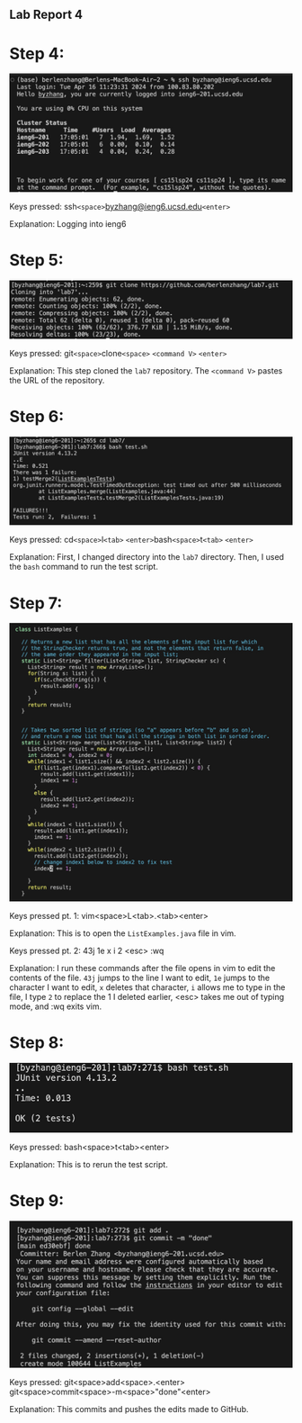 ## Lab Report 4

# Step 4:

![Image](step4.jpg)

Keys pressed: ssh`<space>`byzhang@ieng6.ucsd.edu`<enter>`

Explanation: Logging into ieng6

# Step 5:

![Image](step5.jpg)

Keys pressed: git`<space>`clone`<space>` `<command V>` `<enter>`

Explanation: This step cloned the `lab7` repository. The `<command V>` pastes the URL of the repository.

# Step 6:

![Image](test6.jpg)

Keys pressed: cd`<space>`l`<tab>` `<enter>`bash`<space>`t`<tab>` `<enter>`

Explanation: First, I changed directory into the `lab7` directory. Then, I used the `bash` command to run the test script.

# Step 7:

![Image](step7new.jpg)

Keys pressed pt. 1: vim\<space>L\<tab>.\<tab>\<enter>

Explanation: This is to open the `ListExamples.java` file in vim.

Keys pressed pt. 2: 43j 1e x i 2 \<esc> :wq 

Explanation: I run these commands after the file opens in vim to edit the contents of the file. `43j` jumps to the line I want to edit, `1e` jumps to the character I want to edit, `x` deletes that character, `i` allows me to type in the file, I type `2` to replace the 1 I deleted earlier, \<esc> takes me out of typing mode, and :wq exits vim.

# Step 8: 

![Image](step8.jpg)

Keys pressed: bash\<space>t\<tab>\<enter>

Explanation: This is to rerun the test script.

# Step 9:

![Image](step9.jpg)

Keys pressed: git\<space>add\<space>.\<enter> git\<space>commit\<space>-m\<space>"done"\<enter>

Explanation: This commits and pushes the edits made to GitHub.

